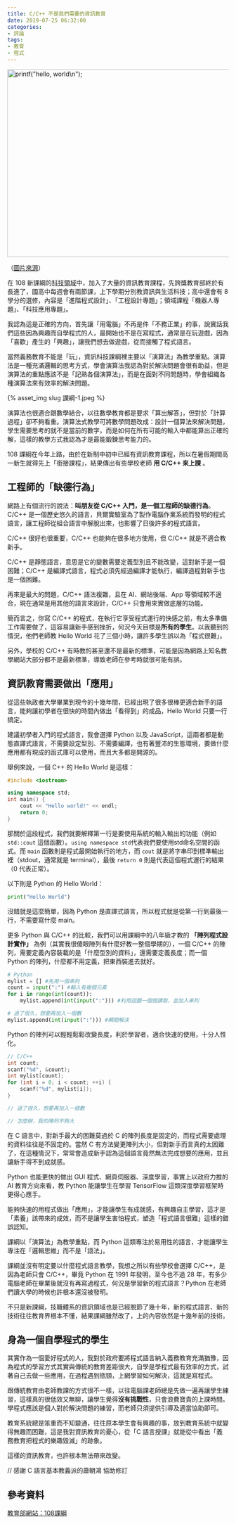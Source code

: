 ```yaml
---
title: C/C++ 不是我們需要的資訊教育
date: 2019-07-25 06:32:00
categories: 
- 評論
tags:
- 教育
- 程式
---
```


<a data-flickr-embed="true"  href="https://www.flickr.com/photos/isipeoria/6691167811" title="printf(&quot;hello, world\n&quot;);"><img src="https://live.staticflickr.com/7153/6691167811_440ed057ba_z.jpg" width="640" height="427" alt="printf(&quot;hello, world\n&quot;);"></a><script async src="//embedr.flickr.com/assets/client-code.js" charset="utf-8"></script>

（[圖片來源](https://flic.kr/p/bcgZ5g)）

在 108 新課綱的[科技領域](https://www.naer.edu.tw/ezfiles/0/1000/attach/52/pta_18529_8438379_60115.pdf#page=14&zoom=80,-299,447)中，加入了大量的資訊教育課程，先誇獎教育部終於有長進了，國高中每週會有兩節課，上下學期分別教資訊與生活科技；高中還會有 8 學分的選修，內容是「進階程式設計」、「工程設計專題」；領域課程「機器人專題」、「科技應用專題」。

我認為這是正確的方向，首先讓「用電腦」不再是件「不務正業」的事，說實話我們這些因為興趣而自學程式的人，最開始也不是在寫程式，通常是在玩遊戲，因為「喜歡」產生的「興趣」，讓我們想去做遊戲，從而接觸了程式語言。

當然義務教育不能是「玩」，資訊科技課綱裡主要以「演算法」為教學重點。演算法是一種充滿邏輯的思考方式，學會演算法我認為對於解決問題會很有助益，但是演算法的重點應該不是「記熟各個演算法」，而是在面對不同問題時，學會組織各種演算法來有效率的解決問題。

{% asset_img slug 課綱-1.jpeg %}

演算法也很適合跟數學結合，以往數學教育都是要求「算出解答」，但對於「計算過程」卻不夠看重。演算法式教學可將數學問題改成：設計一個算法來解決問題，學生需要思考的就不是當前的數字，而是如何在所有可能的輸入中都能算出正確的解，這樣的教學方式我認為才是最能鍛鍊思考能力的。

108 課綱在今年上路，由於在新制中初中已經有資訊教育課程，所以在暑假期間高一新生就得先上「銜接課程」，結果傳出有些學校老師 **用 C/C++ 來上課** 。

## 工程師的「缺德行為」

網路上有個流行的說法：**叫朋友從 C/C++ 入門，是一個工程師的缺德行為**。C/C++ 是一個歷史悠久的語言，貝爾實驗室為了製作電腦作業系統而發明的程式語言，讓工程師從組合語言中解脫出來，也影響了日後許多的程式語言。

C/C++ 很好也很重要，C/C++ 也能夠在很多地方使用，但 C/C++ 就是不適合教新手。

C/C++ 是靜態語言，意思是它的變數需要定義型別且不能改變，這對新手是一個困難；C/C++ 是編譯式語言，程式必須先經過編譯才能執行，編譯過程對新手也是一個困難。

再來是最大的問題，C/C++ 語法複雜，且在 AI、網站後端、App 等領域較不適合，現在通常是用其他的語言來設計，C/C++ 只會用來實做底層的功能。

簡而言之，你寫 C/C++ 的程式，在執行它享受程式運行的快感之前，有太多準備工作需要做了，這容易讓新手感到挫折，何況今天目標是**所有的學生**。以我聽到的情況，他們老師教 Hello World 花了三個小時，讓許多學生誤以為「程式很難」。

另外，學校的 C/C++ 有時教的甚至還不是最新的標準，可能是因為網路上知名教學網站大部分都不是最新標準，導致老師在參考時就很可能有誤。

## 資訊教育需要做出「應用」

從這些執政者大學畢業到現今的十幾年間，已經出現了很多很棒更適合新手的語言，能夠讓初學者在很快的時間內做出「看得到」的成品，Hello World 只要一行搞定。

建議初學者入門的程式語言，我會選擇 Python 以及 JavaScript，這兩者都是動態直譯式語言，不需要設定型別、不需要編譯，也有著豐沛的生態環境，要做什麼應用都有現成的函式庫可以使用，而且大多都是開源的。

舉例來說，一個 C++ 的 Hello World 是這樣：

```cpp
#include <iostream>

using namespace std;
int main() {
    cout << "Hello world!" << endl;
    return 0;
}
```

那關於這段程式，我們就要解釋第一行是要使用系統的輸入輸出的功能（例如 `std::cout` 這個函數）。`using namespace std`代表我們要使用std命名空間的函式。而 `main` 函數則是程式最開始執行的地方，而 `cout` 就是將字串印到標準輸出裡（stdout，通常就是 terminal），最後 `return 0` 則是代表這個程式運行的結果（0 代表正常）。

以下則是 Python 的 Hello World：

```python
print("Hello World")
```

沒錯就是這麼簡單，因為 Python 是直譯式語言，所以程式就是從第一行到最後一行，不需要寫什麼 main。

更多 Python 與 C/C++ 的比較，我們可以用課綱中的八年級才教的 **「陣列程式設計實作」** 為例（其實我很傻眼陣列有什麼好教一整個學期的），一個 C/C++ 的陣列，需要定義內容裝載的是「什麼型別的資料」，還需要定義長度；而一個 Python 的陣列，什麼都不用定義，把東西裝進去就好。

```python
# Python
mylist = [] #先用一個串列
count = input(":") #輸入有幾個元素
for i in range(int(count)):
    mylist.append(int(input(":"))) #利用迴圈一個個讀取，並加入串列

# 過了很久，想要再加入一個數
mylist.append(int(input(":"))) #瞬間解決
```

Python 的陣列可以輕輕鬆鬆改變長度，利於學習者，適合快速的使用，十分人性化。

``` c
// C/C++
int count;
scanf("%d", &count);
int mylist[count];
for (int i = 0; i < count; ++i) {
    scanf("%d", mylist[i]);
}

// 過了很久，想要再加入一個數

// 怎麼辦，我的陣列不夠大
```

在 C 語言中，對新手最大的困難莫過於 C 的陣列長度是固定的，而程式需要處理的資料往往是不固定的。當然 C 有方法變更陣列大小，但對新手而言真的太困難了，在這種情況下，常常會造成新手認為這個語言竟然無法完成想要的應用，並且讓新手得不到成就感。

Python 也能更快的做出 GUI 程式、網頁伺服器、深度學習，事實上以政府力推的 AI 教育方向來看，教 Python 能讓學生在學習 TensorFlow 這類深度學習框架時更得心應手。

能夠快速的用程式做出「應用」，才能讓學生有成就感，有興趣自主學習，這才是「素養」該帶來的成效，而不是讓學生害怕程式，塑造「程式語言很難」這樣的錯誤認知。

課綱以「演算法」為教學重點，而 Python 這類專注於易用性的語言，才能讓學生專注在「邏輯思維」而不是「語法」。

課綱並沒有明定要以什麼程式語言教學，我想之所以有些學校會選擇 C/C++，是因為老師只會 C/C++，畢竟 Python 在 1991 年發明，至今也不過 28 年，有多少電腦老師在畢業後就沒有再寫過程式，何況是學習新的程式語言？Python 在老師們讀大學的時候也許根本還沒被發明。

不只是新課綱，技職體系的資訊領域也是已經脫節了幾十年，新的程式語言、新的技術往往教育界根本不懂，結果課綱雖然改了，上的內容依然是十幾年前的技術。

## 身為一個自學程式的學生

其實作為一個愛好程式的人，我對於政府要將程式語言納入義務教育充滿猶豫，因為程式的學習方式其實與傳統的教育差距很大，自學是學程式最有效率的方式，試著自己去做一些應用，在過程遇到瓶頸，上網學習如何解決，這就是寫程式。

跟傳統教育由老師教課的方式很不一樣，以往電腦課老師總是先做一遍再讓學生練習，這樣真的很低效又無聊，讓學生覺得**沒有挑戰性**，只會浪費寶貴的上課時間。學程式應該是個人對於解決問題的練習，而老師只須提供引導及適當協助即可。

教育系統總是笨重而不知變通，往往原本學生會有興趣的事，放到教育系統中就變得無趣而困難，這是我對資訊教育的憂心，從「C 語言授課」就能從中看出「義務教育把程式的樂趣毀滅」的跡象。

這樣的資訊教育，也許根本無法帶來改變。

// 感謝 C 語言基本教義派的蕭朝鴻 協助修訂

## 參考資料
[教育部網站：108課綱](https://www.naer.edu.tw/files/15-1000-14113,c639-1.php?Lang=zh-tw)
